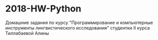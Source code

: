 # 2018-HW-Python

Домашние задания по курсу "Программирование и компьютерные инструменты лингвистического исследования" студентки II курса Тиллабаевой Алины
